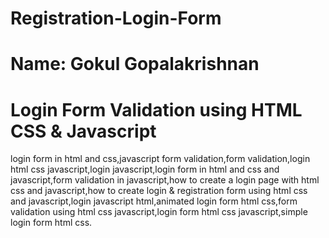 # Registration-Login-Form
# Name: Gokul Gopalakrishnan
# Login Form Validation using HTML CSS & Javascript
login form in html and css,javascript form validation,form validation,login html css javascript,login javascript,login form in html and css and javascript,form validation in javascript,how to create a login page with html css and javascript,how to create login & registration form using html css and javascript,login javascript html,animated login form html css,form validation using html css javascript,login form html css javascript,simple login form html css.
